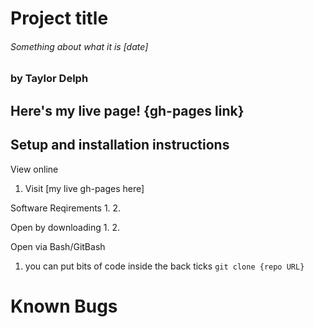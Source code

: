 # Project title
###### Something about what it is [date]
### by Taylor Delph

## Here's my live page! {gh-pages link}

## Setup and installation instructions
View online 
1. Visit [my live gh-pages here]

Software Reqirements
1. 
2. 

Open by downloading
1. 
2. 

Open via Bash/GitBash
1. you can put bits of code inside the back ticks `git clone {repo URL}`

# Known Bugs
